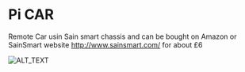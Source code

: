 # Pi CAR

Remote Car usin Sain smart chassis and can be bought on Amazon or SainSmart website http://www.sainsmart.com/ for about £6

![ALT_TEXT](https://images-na.ssl-images-amazon.com/images/I/61qH18xAjVL._SL1200_.jpg)
